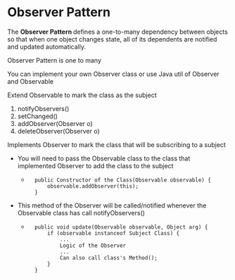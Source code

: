 # Observer Pattern

The <b> Observer Pattern </b> defines a one-to-many dependency between objects so that 
when one object changes state, all of its dependents are notified and updated automatically.

Observer Pattern is one to many

You can implement your own Observer class or use Java util of Observer and Observable

Extend Observable to mark the class as the subject 
1. notifyObservers()
2. setChanged()
3. addObserver(Observer o)
4. deleteObserver(Observer o)

Implements Observer to mark the class that will be subscribing to a subject
- You will need to pass the Observable class to the class that implemented Observer to add the class to the subject
    -       public Constructor of the Class(Observable observable) {
                observable.addObserver(this);
            }
- This method of the Observer will be called/notified whenever the Observable class has call notifyObservers()       
    -       public void update(Observable observable, Object arg) {
                if (observable instanceof Subject Class) {
                    ...
                    Logic of the Observer
                    ...
                    Can also call class's Method();
                }
            }
